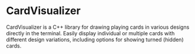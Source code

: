 # CardVisualizer
CardVisualizer is a C++ library for drawing playing cards in various designs directly in the terminal. Easily display individual or multiple cards with different design variations, including options for showing turned (hidden) cards.
